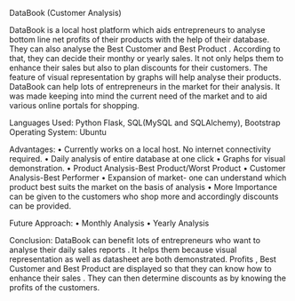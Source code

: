 DataBook
(Customer Analysis)

DataBook is a local host platform which aids entrepreneurs to analyse bottom line net profits of their products with the help of their database. They can also analyse the Best Customer and Best Product . According to that, they can decide their monthy or yearly sales. It not only helps them to enhance their sales but also to plan discounts for their customers. The feature of visual representation by graphs will help analyse their products. DataBook can help lots of entrepreneurs in the market for their analysis. It was made keeping into mind the current need of the market and to aid various online portals for shopping.

Languages Used: Python Flask, SQL(MySQL and SQLAlchemy), Bootstrap 
Operating System: Ubuntu

Advantages:
    • Currently works on a local host. No internet connectivity required.
    • Daily analysis of entire database at one click
    • Graphs for visual demonstration.
    • Product Analysis-Best Product/Worst Product
    • Customer Analysis-Best Performer
    • Expansion of market- one can understand which product best suits the market on the basis of analysis
    • More Importance can be given to the customers who shop more and accordingly discounts can be provided.

Future Approach:
    • Monthly Analysis
    • Yearly Analysis
    
Conclusion:
DataBook can benefit lots of entrepreneurs who want to analyse their daily sales reports . It helps them because visual representation as well as datasheet are both demonstrated. Profits , Best Customer and Best Product are displayed so that they can know how to enhance their sales . They can then determine discounts as by knowing the profits of the customers. 

